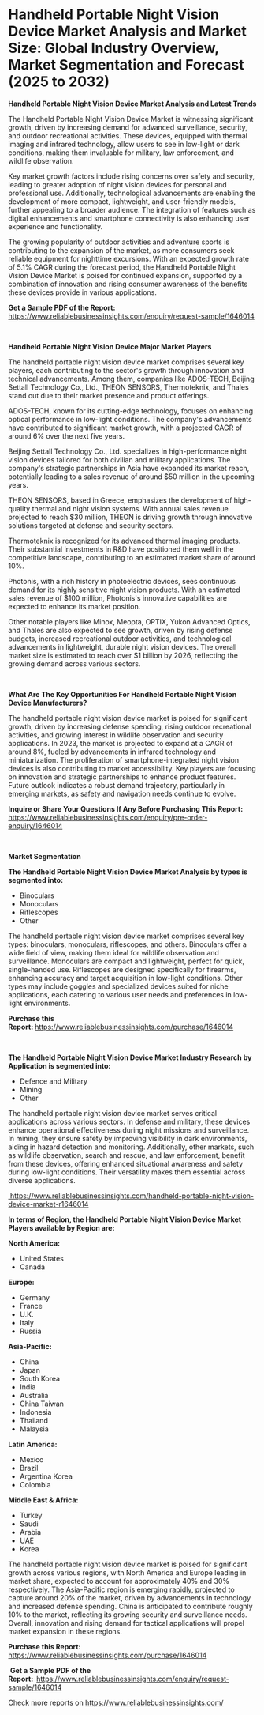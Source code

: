 <p><h1>Handheld Portable Night Vision Device Market Analysis and Market Size: Global Industry Overview, Market Segmentation and Forecast (2025 to 2032)</h1></p><p><strong>Handheld Portable Night Vision Device Market Analysis and Latest Trends</strong></p>
<p><p>The Handheld Portable Night Vision Device Market is witnessing significant growth, driven by increasing demand for advanced surveillance, security, and outdoor recreational activities. These devices, equipped with thermal imaging and infrared technology, allow users to see in low-light or dark conditions, making them invaluable for military, law enforcement, and wildlife observation. </p><p>Key market growth factors include rising concerns over safety and security, leading to greater adoption of night vision devices for personal and professional use. Additionally, technological advancements are enabling the development of more compact, lightweight, and user-friendly models, further appealing to a broader audience. The integration of features such as digital enhancements and smartphone connectivity is also enhancing user experience and functionality.</p><p>The growing popularity of outdoor activities and adventure sports is contributing to the expansion of the market, as more consumers seek reliable equipment for nighttime excursions. With an expected growth rate of 5.1% CAGR during the forecast period, the Handheld Portable Night Vision Device Market is poised for continued expansion, supported by a combination of innovation and rising consumer awareness of the benefits these devices provide in various applications.</p></p>
<p><strong>Get a Sample PDF of the Report:&nbsp;</strong> <a href="https://www.reliablebusinessinsights.com/enquiry/request-sample/1646014?utm_campaign=3050&utm_medium=2&utm_source=Github&utm_content=ia&utm_term=29032025&utm_id=handheld-portable-night-vision-device">https://www.reliablebusinessinsights.com/enquiry/request-sample/1646014</a></p>
<p>&nbsp;</p>
<p><strong>Handheld Portable Night Vision Device Major Market Players</strong></p>
<p><p>The handheld portable night vision device market comprises several key players, each contributing to the sector's growth through innovation and technical advancements. Among them, companies like ADOS-TECH, Beijing Settall Technology Co., Ltd., THEON SENSORS, Thermoteknix, and Thales stand out due to their market presence and product offerings.</p><p>ADOS-TECH, known for its cutting-edge technology, focuses on enhancing optical performance in low-light conditions. The company's advancements have contributed to significant market growth, with a projected CAGR of around 6% over the next five years.</p><p>Beijing Settall Technology Co., Ltd. specializes in high-performance night vision devices tailored for both civilian and military applications. The company's strategic partnerships in Asia have expanded its market reach, potentially leading to a sales revenue of around $50 million in the upcoming years.</p><p>THEON SENSORS, based in Greece, emphasizes the development of high-quality thermal and night vision systems. With annual sales revenue projected to reach $30 million, THEON is driving growth through innovative solutions targeted at defense and security sectors.</p><p>Thermoteknix is recognized for its advanced thermal imaging products. Their substantial investments in R&D have positioned them well in the competitive landscape, contributing to an estimated market share of around 10%.</p><p>Photonis, with a rich history in photoelectric devices, sees continuous demand for its highly sensitive night vision products. With an estimated sales revenue of $100 million, Photonis's innovative capabilities are expected to enhance its market position.</p><p>Other notable players like Minox, Meopta, OPTIX, Yukon Advanced Optics, and Thales are also expected to see growth, driven by rising defense budgets, increased recreational outdoor activities, and technological advancements in lightweight, durable night vision devices. The overall market size is estimated to reach over $1 billion by 2026, reflecting the growing demand across various sectors.</p></p>
<p>&nbsp;</p>
<p><strong>What Are The Key Opportunities For Handheld Portable Night Vision Device Manufacturers?</strong></p>
<p><p>The handheld portable night vision device market is poised for significant growth, driven by increasing defense spending, rising outdoor recreational activities, and growing interest in wildlife observation and security applications. In 2023, the market is projected to expand at a CAGR of around 8%, fueled by advancements in infrared technology and miniaturization. The proliferation of smartphone-integrated night vision devices is also contributing to market accessibility. Key players are focusing on innovation and strategic partnerships to enhance product features. Future outlook indicates a robust demand trajectory, particularly in emerging markets, as safety and navigation needs continue to evolve.</p></p>
<p><strong>Inquire or Share Your Questions If Any Before Purchasing This Report:</strong> <a href="https://www.reliablebusinessinsights.com/enquiry/pre-order-enquiry/1646014?utm_campaign=3050&utm_medium=2&utm_source=Github&utm_content=ia&utm_term=29032025&utm_id=handheld-portable-night-vision-device">https://www.reliablebusinessinsights.com/enquiry/pre-order-enquiry/1646014</a></p>
<p>&nbsp;</p>
<p><strong>Market Segmentation</strong></p>
<p><strong>The Handheld Portable Night Vision Device Market Analysis by types is segmented into:</strong></p>
<p><ul><li>Binoculars</li><li>Monoculars</li><li>Riflescopes</li><li>Other</li></ul></p>
<p><p>The handheld portable night vision device market comprises several key types: binoculars, monoculars, riflescopes, and others. Binoculars offer a wide field of view, making them ideal for wildlife observation and surveillance. Monoculars are compact and lightweight, perfect for quick, single-handed use. Riflescopes are designed specifically for firearms, enhancing accuracy and target acquisition in low-light conditions. Other types may include goggles and specialized devices suited for niche applications, each catering to various user needs and preferences in low-light environments.</p></p>
<p><strong>Purchase this Report:&nbsp;</strong><a href="https://www.reliablebusinessinsights.com/purchase/1646014?utm_campaign=3050&utm_medium=2&utm_source=Github&utm_content=ia&utm_term=29032025&utm_id=handheld-portable-night-vision-device">https://www.reliablebusinessinsights.com/purchase/1646014</a></p>
<p>&nbsp;</p>
<p><strong>The Handheld Portable Night Vision Device Market Industry Research by Application is segmented into:</strong></p>
<p><ul><li>Defence and Military</li><li>Mining</li><li>Other</li></ul></p>
<p><p>The handheld portable night vision device market serves critical applications across various sectors. In defense and military, these devices enhance operational effectiveness during night missions and surveillance. In mining, they ensure safety by improving visibility in dark environments, aiding in hazard detection and monitoring. Additionally, other markets, such as wildlife observation, search and rescue, and law enforcement, benefit from these devices, offering enhanced situational awareness and safety during low-light conditions. Their versatility makes them essential across diverse applications.</p></p>
<p><a href="https://www.reliablebusinessinsights.com/handheld-portable-night-vision-device-market-r1646014?utm_campaign=3050&utm_medium=2&utm_source=Github&utm_content=ia&utm_term=29032025&utm_id=handheld-portable-night-vision-device">&nbsp;https://www.reliablebusinessinsights.com/handheld-portable-night-vision-device-market-r1646014</a></p>
<p><strong>In terms of Region, the Handheld Portable Night Vision Device Market Players available by Region are:</strong></p>
<p>
    <p> <strong> North America: </strong>
        <ul>
            <li>United States</li>
            <li>Canada</li>
        </ul>
        </p> 
    <p> <strong> Europe: </strong>
        <ul>
            <li>Germany</li>
            <li>France</li>
            <li>U.K.</li>
            <li>Italy</li>
            <li>Russia</li>
        </ul>
        </p> 
    <p> <strong> Asia-Pacific: </strong>
        <ul>
            <li>China</li>
            <li>Japan</li>
            <li>South Korea</li>
            <li>India</li>
            <li>Australia</li>
            <li>China Taiwan</li>
            <li>Indonesia</li>
            <li>Thailand</li>
            <li>Malaysia</li>
        </ul>
        </p> 
    <p> <strong> Latin America: </strong>
        <ul>
            <li>Mexico</li>
            <li>Brazil</li>
            <li>Argentina Korea</li>
            <li>Colombia</li>
        </ul>
        </p> 
    <p> <strong> Middle East & Africa: </strong>
        <ul>
            <li>Turkey</li>
            <li>Saudi</li>
            <li>Arabia</li>
            <li>UAE</li>
            <li>Korea</li>
        </ul>
    </p>
    </p>
<p><p>The handheld portable night vision device market is poised for significant growth across various regions, with North America and Europe leading in market share, expected to account for approximately 40% and 30% respectively. The Asia-Pacific region is emerging rapidly, projected to capture around 20% of the market, driven by advancements in technology and increased defense spending. China is anticipated to contribute roughly 10% to the market, reflecting its growing security and surveillance needs. Overall, innovation and rising demand for tactical applications will propel market expansion in these regions.</p></p>
<p><strong>Purchase this Report: </strong><a href="https://www.reliablebusinessinsights.com/purchase/1646014?utm_campaign=3050&utm_medium=2&utm_source=Github&utm_content=ia&utm_term=29032025&utm_id=handheld-portable-night-vision-device">https://www.reliablebusinessinsights.com/purchase/1646014</a></p>
<p>&nbsp;<strong>Get a Sample PDF of the Report:&nbsp;&nbsp;</strong><a href="https://www.reliablebusinessinsights.com/enquiry/request-sample/1646014?utm_campaign=3050&utm_medium=2&utm_source=Github&utm_content=ia&utm_term=29032025&utm_id=handheld-portable-night-vision-device">https://www.reliablebusinessinsights.com/enquiry/request-sample/1646014</a></p>
<p><strong></strong></p>
<p>Check more reports on <a href="https://www.reliablebusinessinsights.com/?utm_campaign=3050&utm_medium=2&utm_source=Github&utm_content=ia&utm_term=29032025&utm_id=handheld-portable-night-vision-device">https://www.reliablebusinessinsights.com/</a></p>